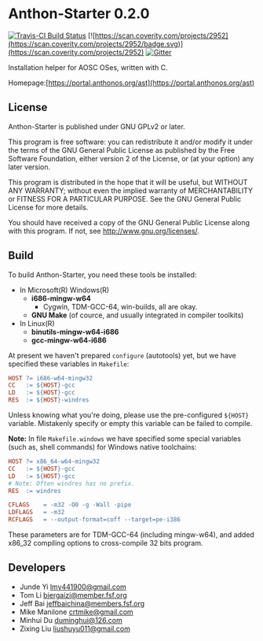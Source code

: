 # Anthon-Starter 0.2.0
[![Travis-CI Build Status](https://travis-ci.org/AOSC-Dev/Anthon-Starter.svg?branch=0.2.0-devel)](https://travis-ci.org/AOSC-Dev/Anthon-Starter)
[![https://scan.coverity.com/projects/2952](https://scan.coverity.com/projects/2952/badge.svg)](https://scan.coverity.com/projects/2952)
[![Gitter](https://badges.gitter.im/Join%20Chat.svg)](https://gitter.im/AOSC-Dev/Anthon-Starter?utm_source=badge&utm_medium=badge&utm_campaign=pr-badge)

Installation helper for AOSC OSes, written with C.

Homepage:[https://portal.anthonos.org/ast](https://portal.anthonos.org/ast)

## License

Anthon-Starter is published under GNU GPLv2 or later.

This program is free software: you can redistribute it and/or modify
it under the terms of the GNU General Public License as published by
the Free Software Foundation, either version 2 of the License, or
(at your option) any later version.

This program is distributed in the hope that it will be useful,
but WITHOUT ANY WARRANTY; without even the implied warranty of
MERCHANTABILITY or FITNESS FOR A PARTICULAR PURPOSE.  See the
GNU General Public License for more details.

You should have received a copy of the GNU General Public License
along with this program. If not, see <http://www.gnu.org/licenses/>.

## Build

To build Anthon-Starter, you need these tools be installed:

- In Microsoft(R) Windows(R)
    - **i686-mingw-w64**
        - Cygwin, TDM-GCC-64, win-builds, all are okay.
    - **GNU Make** (of cource, and usually integrated in compiler toolkits)
- In Linux(R)
    - **binutils-mingw-w64-i686**
    - **gcc-mingw-w64-i686**

At present we haven't prepared `configure` (autotools) yet, but we have specified these variables in `Makefile`:

````Makefile
HOST ?= i686-w64-mingw32
CC   := ${HOST}-gcc
LD   := ${HOST}-gcc
RES  := ${HOST}-windres
````

Unless knowing what you're doing, please use the pre-configured `${HOST}` variable. Mistakenly specify or empty this variable can be failed to compile.

**Note:** In file `Makefile.windows` we have specified some special variables (such as, shell commands) for Windows native toolchains:

````Makefile
HOST ?= x86_64-w64-mingw32
CC   := ${HOST}-gcc
LD   := ${HOST}-gcc
# Note: Often windres has no prefix.
RES  := windres

CFLAGS    = -m32 -O0 -g -Wall -pipe
LDFLAGS   = -m32
RCFLAGS   = --output-format=coff --target=pe-i386
````

These parameters are for TDM-GCC-64 (including mingw-w64), and added x86_32 compiling options to cross-compile 32 bits program.

## Developers

* Junde Yi <lmy441900@gmail.com>
* Tom Li <biergaizi@member.fsf.org>
* Jeff Bai <jeffbaichina@members.fsf.org>
* Mike Manilone <crtmike@gmail.com>
* Minhui Du <duminghui@126.com>
* Zixing Liu <liushuyu011@gmail.com>
